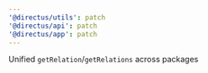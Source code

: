 ```yaml
---
'@directus/utils': patch
'@directus/api': patch
'@directus/app': patch
---
```


Unified `getRelation`/`getRelations` across packages
